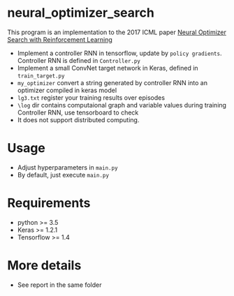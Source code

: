 # neural_optimizer_search

This program is an implementation to the 2017 ICML paper [Neural Optimizer Search with Reinforcement Learning](https://arxiv.org/abs/1709.07417)

- Implement a controller RNN in tensorflow, update by `policy gradients`. Controller RNN is defined in `Controller.py`
- Implement a small ConvNet target network in Keras, defined in `train_target.py`
- `my_optimizer` convert a string generated by controller RNN into an optimizer compiled in keras model
- `lg3.txt` register your training results over episodes
- `\log` dir contains computaional graph and variable values during training Controller RNN, use tensorboard to check
- It does not support distributed computing.

# Usage

- Adjust hyperparameters in `main.py`
- By default, just execute `main.py`

# Requirements
- python >= 3.5
- Keras >= 1.2.1
- Tensorflow >= 1.4

# More details
- See report in the same folder